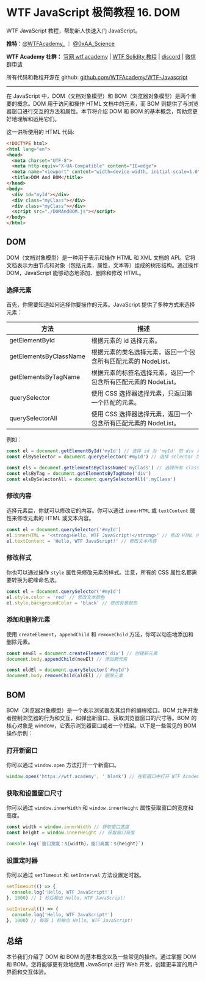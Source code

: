 # WTF JavaScript 极简教程 16. DOM

WTF JavaScript 教程，帮助新人快速入门 JavaScript。

**推特**：[@WTFAcademy_](https://twitter.com/WTFAcademy_) ｜ [@0xAA_Science](https://twitter.com/0xAA_Science)

**WTF Academy 社群：** [官网 wtf.academy](https://wtf.academy/) | [WTF Solidity 教程](https://github.com/AmazingAng/WTFSolidity) | [discord](https://discord.gg/5akcruXrsk/) | [微信群申请](https://docs.google.com/forms/d/e/1FAIpQLSe4KGT8Sh6sJ7hedQRuIYirOoZK_85miz3dw7vA1-YjodgJ-A/viewform?usp=sf_link)

所有代码和教程开源在 github: [github.com/WTFAcademy/WTF-Javascript](https://github.com/WTFAcademy/WTF-Javascript)

---

在 JavaScript 中，DOM（文档对象模型）和 BOM（浏览器对象模型）是两个重要的概念。DOM 用于访问和操作 HTML 文档中的元素，而 BOM 则提供了与浏览器窗口进行交互的方法和属性。本节将介绍 DOM 和 BOM 的基本概念，帮助您更好地理解和运用它们。

这一讲所使用的 HTML 代码:

```html
<!DOCTYPE html>
<html lang="en">
<head>
  <meta charset="UTF-8">
  <meta http-equiv="X-UA-Compatible" content="IE=edge">
  <meta name="viewport" content="width=device-width, initial-scale=1.0">
  <title>DOM And BOM</title>
</head>
<body>
  <div id="myId"></div>
  <div class="myClass"></div>
  <div class="myClass"></div>
  <script src="./DOMAndBOM.js"></script>
</body>
</html>
```

## DOM

DOM（文档对象模型）是一种用于表示和操作 HTML 和 XML 文档的 API。它将文档表示为由节点和对象（包括元素，属性，文本等）组成的树形结构。通过操作 DOM，JavaScript 能够动态地添加、删除和修改 HTML。

### 选择元素

首先，你需要知道如何选择你要操作的元素。JavaScript 提供了多种方式来选择元素：

| 方法                      | 描述                                                                |
|-------------------------|---------------------------------------------------------------------|
| getElementById          | 根据元素的 id 选择元素。                                            |
| getElementsByClassName  | 根据元素的类名选择元素，返回一个包含所有匹配元素的 NodeList。      |
| getElementsByTagName    | 根据元素的标签名选择元素，返回一个包含所有匹配元素的 NodeList。    |
| querySelector           | 使用 CSS 选择器选择元素，只返回第一个匹配的元素。                  |
| querySelectorAll        | 使用 CSS 选择器选择元素，返回一个包含所有匹配元素的 NodeList。     |

例如：

```javascript
const el = document.getElementById('myId') // 选择 id 为 'myId' 的 div 元素
const elBySelector = document.querySelector('#myId') // 选择 selector 为 'myId' 的 div 元素，值返回第一个匹配的元素

const els = document.getElementsByClassName('myClass') // 选择所有 class 为 'myClass' 的 div 元素
const elsByTag = document.getElementsByTagName('div')
const elsBySelectorAll = document.querySelectorAll('.myClass')
```

### 修改内容

选择元素后，你就可以修改它的内容。你可以通过 `innerHTML` 或 `textContent` 属性来修改元素的 HTML 或文本内容。

```javascript
const el = document.querySelector('#myId')
el.innerHTML = '<strong>Hello, WTF JavaScript!</strong>' // 修改 HTML 内容
el.textContent = 'Hello, WTF JavaScript!' // 修改文本内容
```

### 修改样式

你也可以通过操作 `style` 属性来修改元素的样式。注意，所有的 CSS 属性名都需要转换为驼峰命名法。

```javascript
const el = document.querySelector('#myId')
el.style.color = 'red' // 修改文本颜色
el.style.backgroundColor = 'black' // 修改背景颜色
```

### 添加和删除元素

使用 `createElement`，`appendChild` 和 `removeChild` 方法，你可以动态地添加和删除元素。

```javascript
const newEl = document.createElement('div') // 创建新元素
document.body.appendChild(newEl) // 添加新元素

const oldEl = document.querySelector('#myId')
document.body.removeChild(oldEl) // 删除元素
```

## BOM

BOM（浏览器对象模型）是一个表示浏览器及其组件的编程接口。BOM 允许开发者控制浏览器的行为和交互，如弹出新窗口、获取浏览器窗口的尺寸等。BOM 的核心对象是 window，它表示浏览器窗口或者一个框架。以下是一些常见的 BOM 操作示例：

### 打开新窗口

你可以通过 `window.open` 方法打开一个新窗口。

```javascript
window.open('https://wtf.academy', '_blank') // 在新窗口中打开 WTF Academy
```

### 获取和设置窗口尺寸

你可以通过 `window.innerWidth` 和 `window.innerHeight` 属性获取窗口的宽度和高度。

```javascript
const width = window.innerWidth // 获取窗口宽度
const height = window.innerHeight // 获取窗口高度

console.log(`窗口宽度：${width}，窗口高度：${height}`)
```

### 设置定时器

你可以通过 `setTimeout` 和 `setInterval` 方法设置定时器。

```javascript
setTimeout(() => {
  console.log('Hello, WTF JavaScript!')
}, 1000) // 1 秒后输出 Hello, WTF JavaScript!

setInterval(() => {
  console.log('Hello, WTF JavaScript!')
}, 1000) // 每隔 1 秒输出 Hello, WTF JavaScript!
```

## 总结

本节我们介绍了 DOM 和 BOM 的基本概念以及一些常见的操作。通过掌握 DOM 和 BOM，您将能够更有效地使用 JavaScript 进行 Web 开发，创建更丰富的用户界面和交互体验。
